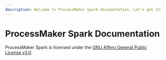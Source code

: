 ```yaml
---
description: Welcome to ProcessMaker Spark documentation. Let's get started.
---
```


# ProcessMaker Spark Documentation

ProcessMaker Spark is licensed under the [GNU Affero General Public License v3.0](https://github.com/ProcessMaker/spark/blob/develop/LICENSE.txt).

